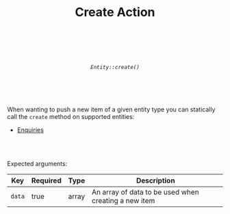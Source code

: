 <h1 align="center">
  <br />
  <br />
  Create Action
  <br />
  <br />
  <br />
</h1>

<h6 align="center">
  <br />
  <code>Entity::create()</code>
  <br />
  <br />
  <br />
  <br />
</h6>

When wanting to push a new item of a given entity
type you can statically call the `create` method on supported entities:

* [Enquiries](../entities/enquiries.md)

<br />
<br />

Expected arguments:

| Key    | Required | Type  | Description                                          |
|--------|----------|-------|------------------------------------------------------|
| `data` | true     | array | An array of data to be used when creating a new item |

<br />
<br />
